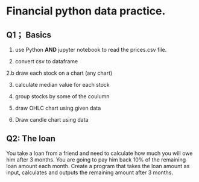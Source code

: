 # Financial python data practice.



## Q1； Basics

1. use Python **AND** jupyter notebook to read the prices.csv file.

2. convert csv to dataframe

2.b draw each stock on a chart (any chart)

3. calculate  median value for each stock 

4. group stocks by some of the coulumn 

5. draw OHLC chart using given data 

6. Draw candle chart using data

   
## Q2: The loan

You take a loan from a friend and need to calculate how much you will owe him after 3 months.
You are going to pay him back 10% of the remaining loan amount each month.
Create a program that takes the loan amount as input, calculates and outputs the remaining amount after 3 months.
